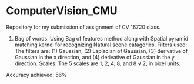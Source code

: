 # ComputerVision_CMU
Repository for my submission of assignment of CV 16720 class.

1. Bag of words:
Using Bag of features method along with Spatial pyramid matching kernel for recognizing Natural scene catagories.
Filters used: The filters are: (1) Gaussian, (2) Laplacian of Gaussian, (3) derivative of Gaussian in the x direction, and (4) derivative of Gaussian in the y direction.
Scales: The 5 scales are 1, 2, 4, 8, and 8 √ 2, in pixel units.


Accuracy achieved: 56%
